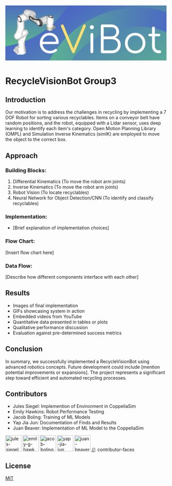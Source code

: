 <h1 align="center">
    <a>
    <img src="./.github/assets/logo.png">
    </a>
</h1>

# RecycleVisionBot Group3

## Introduction
Our motivation is to address the challenges in recycling by implementing a 7 DOF Robot for sorting various recyclables. Items on a conveyor belt have random positions, and the robot, equipped with a Lidar sensor, uses deep learning to identify each item's category. Open Motion Planning Library (OMPL) and Simulation Inverse Kinematics (simIK) are employed to move the object to the correct box.

## Approach
### Building Blocks:
1. Differential Kinematics (To move the robot arm joints)
2. Inverse Kinematics (To move the robot arm joints)
3. Robot Vision (To locate recyclables)
4. Neural Network for Object Detection/CNN (To identify and classify recyclables)

### Implementation:
- [Brief explanation of implementation choices]

### Flow Chart:
[Insert flow chart here]

### Data Flow:
[Describe how different components interface with each other]

## Results
- Images of final implementation
- GIFs showcasing system in action
- Embedded videos from YouTube
- Quantitative data presented in tables or plots
- Qualitative performance discussion
- Evaluation against pre-determined success metrics

## Conclusion
In summary, we successfully implemented a RecycleVisionBot using advanced robotics concepts. Future development could include [mention potential improvements or expansions]. The project represents a significant step toward efficient and automated recycling processes.

## Contributors
- Jules Siegel: Implemention of Environment in CoppeliaSim
- Emily Hawkins: Robot Performance Testing
- Jacob Boling: Training of ML Models
- Yap Jia Jun: Documentation of Finds and Results
- Juan Beaver: Implementation of ML Model to the CoppeliaSim

[//]: contributor-faces
<a href="https://github.com/JulesSiegel"><img src="https://avatars.githubusercontent.com/u/152318869?v=4" title="jules-siegel" width="50" height="50"></a>
<a href="https://github.com/emilyghawk"><img src="https://avatars.githubusercontent.com/u/152319430?v=4" title="emily-g-hawk" width="50" height="50"></a>
<a href="https://github.com/JacobBoling"><img src="https://avatars.githubusercontent.com/u/82610978?v=4" title="jacob-boling" width="50" height="50"></a>
<a href="https://github.com/yapjiajun"><img src="https://avatars.githubusercontent.com/u/79196462?v=4" title="yap-jia-jun" width="50" height="50"></a>
<a href="https://github.com/juanbeaver"><img src="https://avatars.githubusercontent.com/u/27016289?v=4" title="juan-beaver" width="50" height="50"></a>
[//]: contributor-faces

## License
[MIT](https://choosealicense.com/licenses/mit/)


